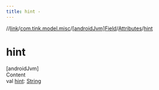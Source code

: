```yaml
---
title: hint -
---
```

//[link](../../../index.md)/[com.tink.model.misc](../../index.md)/[[androidJvm]Field](../index.md)/[Attributes](index.md)/[hint](hint.md)



# hint  
[androidJvm]  
Content  
val [hint](hint.md): [String](https://kotlinlang.org/api/latest/jvm/stdlib/kotlin/-string/index.html)  



